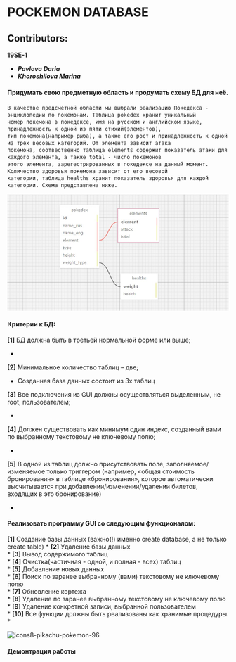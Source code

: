 # POCKEMON DATABASE
## Contributors:
**19SE-1**
* ***Pavlova Daria*** 
* ***Khoroshilova Marina***

#### Придумать свою предметную область и продумать схему БД для неё.
	В качестве предсметной области мы выбрали реализацию Покедекса - энциклопедии по покемонам. Таблица pokedex хранит уникальный
	номер покемона в покедексе, имя на русском и английском языке, принадлежность к одной из пяти стихий(элементов), 
	тип покемона(например рыба), а также его рост и принадлежность к одной из трёх весовых категорий. От элемента зависит атака
	покемона, соотвественно таблица elements содержит показатель атаки для каждого элемента, а также total - число покемонов
	этого элемента, зарегестрированных в покедексе на данный момент. Количество здоровья покемона зависит от его весовой
	категории, таблица healths хранит показатель здоровья для каждой категории. Схема представлена ниже.
	
    
![alt text](https://github.com/jswark/dataBaseProject/blob/readme/new_schema.jpg)​

#### Критерии к БД:
**[1]** БД должна быть в третьей нормальной форме или выше;

*
 
**[2]** Минимальное количество таблиц – две;

* Созданная база данных состоит из 3х таблиц 

**[3]** Все подключения из GUI должны осуществляться выделенным, не root, пользователем;

* 

**[4]** Должен существовать как минимум один индекс, 
    созданный вами по выбранному текстовому не ключевому полю;

* 

**[5]** В одной из таблиц должно присутствовать поле, заполняемое/изменяемое только триггером 
(например, «общая стоимость бронирования» в таблице «бронирования», которое автоматически 
высчитывается при добавлении/изменении/удалении билетов, входящих в это бронирование)

*

#### Реализовать программу GUI со следующим функционалом:
**[1]** Создание базы данных (важно(!) именно create database, а не только create table) 
* 
**[2]** Удаление базы данных  
*
**[3]** Вывод содержимого таблиц  
*
**[4]** Очистка(частичная - одной, и полная - всех) таблиц  
*
**[5]** Добавление новых данных  
*
**[6]** Поиск по заранее выбранному (вами) текстовому не ключевому полю  
*
**[7]** Обновление кортежа  
*
**[8]** Удаление по заранее выбранному текстовому не ключевому полю  
*
**[9]** Удаление конкретной записи, выбранной пользователем  
*
**[10]** Все функции должны быть реализованы как хранимые процедуры. 
* 

![icons8-pikachu-pokemon-96](https://user-images.githubusercontent.com/55359172/121788046-d6aa7c80-cbd2-11eb-8a66-7bf7121a7305.png)


#### Демонтрация работы 
